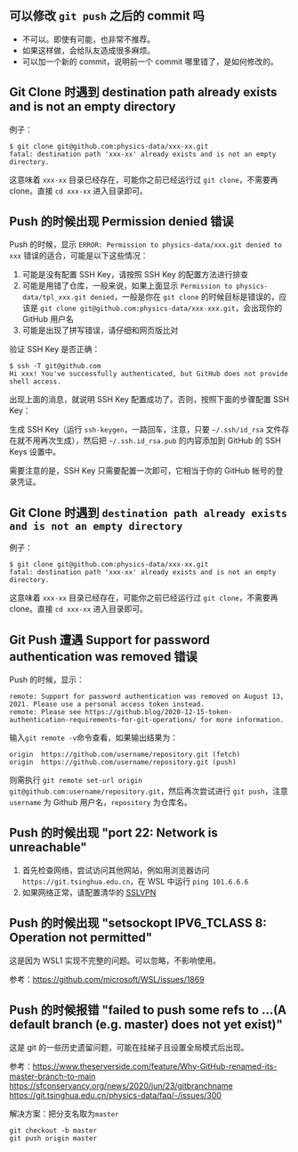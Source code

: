 ## 可以修改 `git push` 之后的 commit 吗

- 不可以。即使有可能，也非常不推荐。
- 如果这样做，会给队友造成很多麻烦。
- 可以加一个新的 commit，说明前一个 commit 哪里错了，是如何修改的。

## Git Clone 时遇到 destination path already exists and is not an empty directory

例子：

```shell
$ git clone git@github.com:physics-data/xxx-xx.git
fatal: destination path 'xxx-xx' already exists and is not an empty directory.
```

这意味着 `xxx-xx` 目录已经存在，可能你之前已经运行过 `git clone`，不需要再 clone。直接 `cd xxx-xx` 进入目录即可。

## Push 的时候出现 Permission denied 错误

Push 的时候，显示 `ERROR: Permission to physics-data/xxx.git denied to xxx` 错误的适合，可能是以下这些情况：

1. 可能是没有配置 SSH Key，请按照 SSH Key 的配置方法进行排查
2. 可能是用错了仓库，一般来说，如果上面显示 `Permission to physics-data/tpl_xxx.git denied`，一般是你在 `git clone` 的时候目标是错误的，应该是 `git clone git@github.com:physics-data/xxx-xxx.git`，会出现你的 GitHub 用户名
3. 可能是出现了拼写错误，请仔细和网页版比对

验证 SSH Key 是否正确：

```shell
$ ssh -T git@github.com
Hi xxx! You've successfully authenticated, but GitHub does not provide shell access.
```

出现上面的消息，就说明 SSH Key 配置成功了。否则，按照下面的步骤配置 SSH Key：

生成 SSH Key（运行 `ssh-keygen`，一路回车，注意，只要 `~/.ssh/id_rsa` 文件存在就不用再次生成），然后把 `~/.ssh.id_rsa.pub` 的内容添加到 GitHub 的 SSH Keys 设置中。

需要注意的是，SSH Key 只需要配置一次即可，它相当于你的 GitHub 帐号的登录凭证。

## Git Clone 时遇到 `destination path already exists and is not an empty directory`

例子：

```shell
$ git clone git@github.com:physics-data/xxx-xx.git
fatal: destination path 'xxx-xx' already exists and is not an empty directory.
```

这意味着 `xxx-xx` 目录已经存在，可能你之前已经运行过 `git clone`，不需要再 clone。直接 `cd xxx-xx` 进入目录即可。

## Git Push 遭遇 Support for password authentication was removed 错误

Push 的时候，显示：
```shell
remote: Support for password authentication was removed on August 13, 2021. Please use a personal access token instead.
remote: Please see https://github.blog/2020-12-15-token-authentication-requirements-for-git-operations/ for more information.
```

输入`git remote -v`命令查看，如果输出结果为：
```shell
origin  https://github.com/username/repository.git (fetch)
origin  https://github.com/username/repository.git (push)
```

则需执行 `git remote set-url origin git@github.com:username/repository.git`，然后再次尝试进行 `git push`，注意 `username` 为 Github 用户名，`repository` 为仓库名。

## Push 的时候出现 "port 22: Network is unreachable"

1. 首先检查网络，尝试访问其他网站，例如用浏览器访问 `https://git.tsinghua.edu.cn`，在 WSL 中运行 `ping 101.6.6.6`
2. 如果网络正常，请配置清华的 [SSLVPN](https://deny.tsinghua.edu.cn)

## Push 的时候出现 "setsockopt IPV6_TCLASS 8: Operation not permitted"

这是因为 WSL1 实现不完整的问题。可以忽略，不影响使用。

参考：<https://github.com/microsoft/WSL/issues/1869>

## Push 的时候报错 "failed to push some refs to ...(A default branch (e.g. master) does not yet exist)"

这是 git 的一些历史遗留问题，可能在挂梯子且设置全局模式后出现。

参考：<https://www.theserverside.com/feature/Why-GitHub-renamed-its-master-branch-to-main>
     <https://sfconservancy.org/news/2020/jun/23/gitbranchname>
     <https://git.tsinghua.edu.cn/physics-data/faq/-/issues/300>

解决方案：把分支名取为`master`

```
git checkout -b master
git push origin master

```
